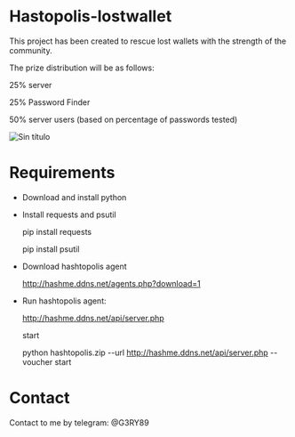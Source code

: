 # Hastopolis-lostwallet

This project has been created to rescue lost wallets with the strength of the community.

The prize distribution will be as follows:

25% server

25% Password Finder

50% server users (based on percentage of passwords tested)

![Sin título](https://user-images.githubusercontent.com/22924493/205108177-78a951b9-2550-41c5-b687-be5d33cddbf3.jpg)


# Requirements
- Download and install python
- Install requests and psutil

    pip install requests
    
    pip install psutil
- Download hashtopolis agent 

     http://hashme.ddns.net/agents.php?download=1
     
- Run hashtopolis agent:

  http://hashme.ddns.net/api/server.php
  
  start
  
  
  python hashtopolis.zip --url http://hashme.ddns.net/api/server.php --voucher start


# Contact
Contact to me by telegram:
@G3RY89
